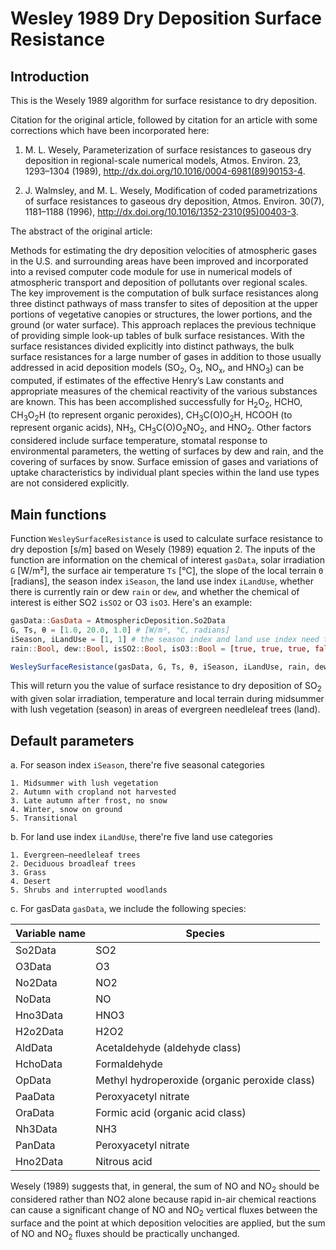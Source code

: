 # Wesley 1989 Dry Deposition Surface Resistance
## Introduction
This is the Wesely 1989 algorithm for surface resistance to dry deposition.

Citation for the original article, followed by citation for an article with some corrections which have been 
incorporated here:

1. M. L. Wesely, Parameterization of surface resistances to gaseous dry deposition in regional-scale numerical models, 
Atmos. Environ. 23, 1293–1304 (1989), http://dx.doi.org/10.1016/0004-6981(89)90153-4.

2. J. Walmsley, and M. L. Wesely, Modification of coded parametrizations of surface resistances to gaseous dry deposition, 
Atmos. Environ. 30(7), 1181–1188 (1996), http://dx.doi.org/10.1016/1352-2310(95)00403-3.

The abstract of the original article:

Methods for estimating the dry deposition velocities of atmospheric gases in the U.S. and surrounding areas have been improved and incorporated into a revised computer code module for use in numerical models of atmospheric transport and deposition of pollutants over regional scales. The key improvement is the computation of bulk surface resistances along three distinct pathways of mass transfer to sites of deposition at the upper portions of vegetative canopies or structures, the lower portions, and the ground (or water surface). This approach replaces the previous technique of providing simple look-up tables of bulk surface resistances. With the surface resistances divided explicitly into distinct pathways, the bulk surface resistances for a large number of gases in addition to those usually addressed in acid deposition models (SO<sub>2</sub>, O<sub>3</sub>, NO<sub>x</sub>, and HNO<sub>3</sub>) can be computed, if estimates of the effective Henry’s Law constants and appropriate measures of the chemical reactivity of the various substances are known. This has been accomplished successfully for H<sub>2</sub>O<sub>2</sub>, HCHO, CH<sub>3</sub>O<sub>2</sub>H (to represent organic peroxides), CH<sub>3</sub>C(O)O<sub>2</sub>H, HCOOH (to represent organic acids), NH<sub>3</sub>, CH<sub>3</sub>C(O)O<sub>2</sub>NO<sub>2</sub>, and HNO<sub>2</sub>. Other factors considered include surface temperature, stomatal response to environmental parameters, the wetting of surfaces by dew and rain, and the covering of surfaces by snow. Surface emission of gases and variations of uptake characteristics by individual plant species within the land use types are not considered explicitly.

## Main functions
Function ```WesleySurfaceResistance``` is used to calculate surface resistance to dry depostion [s/m] based on Wesely (1989) equation 2.
The inputs of the function are information on the chemical of interest ```gasData```, solar irradiation ```G``` [W/m²], the surface air temperature ```Ts``` [°C], the slope of the local terrain ```Θ``` [radians], the season index ```iSeason```, the land use index ```iLandUse```, whether there is currently rain or dew ```rain``` or ```dew```, and whether the chemical of interest is either SO2 ```isSO2``` or O3 ```isO3```.
Here's an example:

```julia @example1
gasData::GasData = AtmosphericDeposition.So2Data
G, Ts, θ = [1.0, 20.0, 1.0] # [W/m², °C, radians]
iSeason, iLandUse = [1, 1] # the season index and land use index need to be integers
rain::Bool, dew::Bool, isSO2::Bool, isO3::Bool = [true, true, true, false]

WesleySurfaceResistance(gasData, G, Ts, θ, iSeason, iLandUse, rain, dew, isSO2, isO3) # [s/m]
```
This will return you the value of surface resistance to dry deposition of SO<sub>2</sub> with given solar irradiation, temperature and local terrain during midsummer with lush vegetation (season) in areas of evergreen needleleaf trees (land).

## Default parameters
a. For season index ```iSeason```, there're five seasonal categories

    1. Midsummer with lush vegetation
    2. Autumn with cropland not harvested
    3. Late autumn after frost, no snow
    4. Winter, snow on ground
    5. Transitional 

b. For land use index ```iLandUse```, there're five land use categories

    1. Evergreen–needleleaf trees
    2. Deciduous broadleaf trees
    3. Grass
    4. Desert
    5. Shrubs and interrupted woodlands 

c. For gasData ```gasData```, we include the following species: 

| Variable name | Species |
| -----------| --- |
|So2Data | SO2|
|O3Data | O3|
|No2Data | NO2|
|NoData | NO|
|Hno3Data | HNO3|
|H2o2Data | H2O2|
|AldData  | Acetaldehyde (aldehyde class)|
|HchoData  | Formaldehyde|
|OpData | Methyl hydroperoxide (organic peroxide class)|
|PaaData | Peroxyacetyl nitrate|
|OraData | Formic acid (organic acid class)|
|Nh3Data | NH3|
|PanData | Peroxyacetyl nitrate|
|Hno2Data | Nitrous acid|

Wesely (1989) suggests that, in general, the sum of NO and NO<sub>2</sub> should be considered rather than NO2 alone because rapid in-air chemical reactions can cause a significant change of NO and NO<sub>2</sub> vertical fluxes between the surface and the point at which deposition velocities are applied, but the sum of NO and NO<sub>2</sub> fluxes should be practically unchanged.